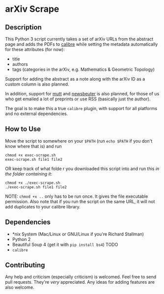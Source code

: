 # arXiv Scrape

## Description

This Python 3 script currently takes a set of arXiv URLs from the abstract page
and adds the PDFs to [calibre](http://calibre-ebook.com/) while setting the
metadata automatically for these attributes (for now):

- title
- authors
- tags (categories in the arXiv, e.g. Mathematics & Geometric Topology)

Support for adding the abstract as a note along with the arXiv ID as a custom
column is also planned.

In addition, support for [mutt](mutt.org) and [newsbeuter](newsbeuter.org) is
also planned, for those of us who get emailed a lot of preprints or use RSS
(basically just the author).

The goal is to make this a true `calibre` plugin, with support for all
platforms and no external dependencies.

## How to Use
Move the script to somewhere on your `$PATH` (run `echo $PATH` if you don't know where that is) and run

`chmod +x exec-scrape.sh`  
`exec-scrape.sh file1 file2`

OR keep track of what folde  r you downloaded this script into and run this *in the folder containing it*:

`chmod +x ./exec-scrape.sh`  
`./exec-scrape.sh file1 file2`

NOTE: `chmod +x ..` only has to be run once. It gives the file executable permission. Also note that if you run the script on the same URL, it will not add duplicates to your calibre library.


## Dependencies
- \*nix System (Mac/Linux or GNU/Linux if you're Richard Stallman)
- Python 2
- Beautiful Soup 4 (get it with `pip install bs4`)
TODO 
- `calibre`

## Contributing
Any help and criticism (especially criticism) is welcomed. Feel free to send
pull requests. They're *very* appreciated. Any ideas for adding features are
also welcome.
